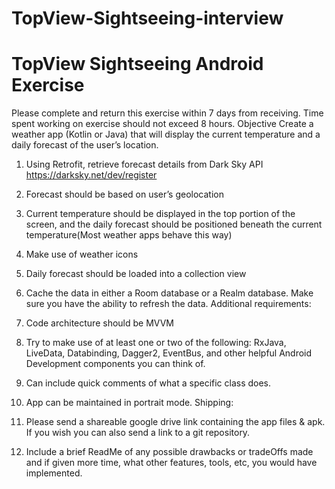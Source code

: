 # TopView-Sightseeing-interview

# TopView Sightseeing Android Exercise

Please complete and return this exercise within 7 days from receiving. Time spent
working on exercise should not exceed 8 hours.
Objective
Create a weather app (Kotlin or Java) that will display the current temperature and a
daily forecast of the user’s location.
1) Using Retrofit, retrieve forecast details from Dark Sky API
https://darksky.net/dev/register
2) Forecast should be based on user’s geolocation
3) Current temperature should be displayed in the top portion of the screen, and the
daily forecast should be positioned beneath the current temperature(Most
weather apps behave this way)
4) Make use of weather icons
5) Daily forecast should be loaded into a collection view
6) Cache the data in either a Room database or a Realm database. Make sure you
have the ability to refresh the data.
Additional requirements:
1) Code architecture should be MVVM
2) Try to make use of at least one or two of the following: RxJava, LiveData,
Databinding, Dagger2, EventBus, and other helpful Android Development
components you can think of.
3) Can include quick comments of what a specific class does.


4) App can be maintained in portrait mode.
Shipping:
1) Please send a shareable google drive link containing the app files & apk. If you
wish you can also send a link to a git repository.
2) Include a brief ReadMe of any possible drawbacks or tradeOffs made and if
given more time, what other features, tools, etc, you would have implemented.


